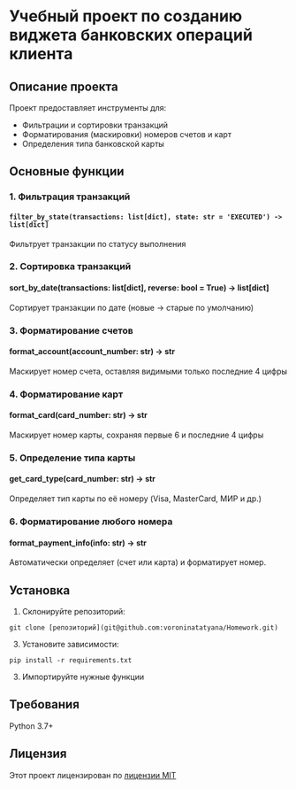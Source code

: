 # Учебный проект по созданию виджета банковских операций клиента
## Описание проекта
Проект предоставляет инструменты для:
- Фильтрации и сортировки транзакций
- Форматирования (маскировки) номеров счетов и карт
- Определения типа банковской карты
## Основные функции
### 1. Фильтрация транзакций
#### `filter_by_state(transactions: list[dict], state: str = 'EXECUTED') -> list[dict]`
Фильтрует транзакции по статусу выполнения
### 2. Сортировка транзакций
#### sort_by_date(transactions: list[dict], reverse: bool = True) -> list[dict]
Сортирует транзакции по дате (новые → старые по умолчанию)
### 3. Форматирование счетов
#### format_account(account_number: str) -> str
Маскирует номер счета, оставляя видимыми только последние 4 цифры
### 4. Форматирование карт
#### format_card(card_number: str) -> str
Маскирует номер карты, сохраняя первые 6 и последние 4 цифры
### 5. Определение типа карты
#### get_card_type(card_number: str) -> str
Определяет тип карты по её номеру (Visa, MasterCard, МИР и др.)
### 6. Форматирование любого номера
#### format_payment_info(info: str) -> str
Автоматически определяет (счет или карта) и форматирует номер.
## Установка
1. Склонируйте репозиторий:
```
git clone [репозиторий](git@github.com:voroninatatyana/Homework.git)
```
3. Установите зависимости:
```
pip install -r requirements.txt
```
3. Импортируйте нужные функции
## Требования
Python 3.7+
## Лицензия
Этот проект лицензирован по [лицензии MIT](LICENSE)
